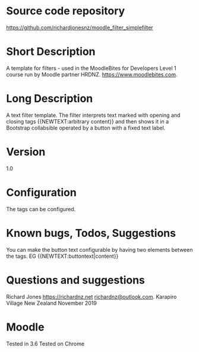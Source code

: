 Source code repository
=====================
https://github.com/richardjonesnz/moodle_filter_simplefilter

Short Description
=================
A template for filters - used in the MoodleBites for Developers Level 1 course run by Moodle partner HRDNZ.  https://www.moodlebites.com.

Long Description
===============
A text filter template.  The filter interprets text marked
with opening and closing tags {{NEWTEXT:arbitrary content}}
and then shows it in a Bootstrap collabsible operated by a
button with a fixed text label.

Version
=======
1.0

Configuration
=============
The tags can be configured.

Known bugs, Todos, Suggestions
==============================
You can make the button text configurable by having two elements
between the tags. EG {{NEWTEXT:buttontext|content}}

Questions and suggestions
=========================
Richard Jones https://richardnz.net richardnz@outlook.com.
Karapiro Village
New Zealand
November 2019

Moodle
======
Tested in 3.6
Tested on Chrome
